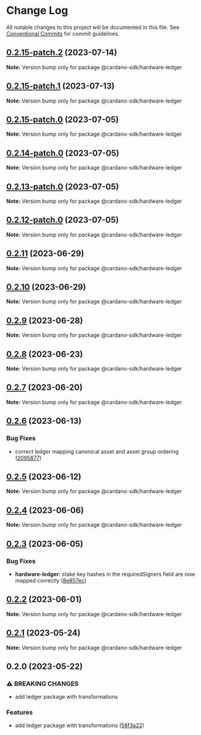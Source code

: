 # Change Log

All notable changes to this project will be documented in this file.
See [Conventional Commits](https://conventionalcommits.org) for commit guidelines.

## [0.2.15-patch.2](https://github.com/input-output-hk/cardano-js-sdk/compare/@cardano-sdk/hardware-ledger@0.2.15-patch.1...@cardano-sdk/hardware-ledger@0.2.15-patch.2) (2023-07-14)

**Note:** Version bump only for package @cardano-sdk/hardware-ledger

## [0.2.15-patch.1](https://github.com/input-output-hk/cardano-js-sdk/compare/@cardano-sdk/hardware-ledger@0.2.15-patch.0...@cardano-sdk/hardware-ledger@0.2.15-patch.1) (2023-07-13)

**Note:** Version bump only for package @cardano-sdk/hardware-ledger

## [0.2.15-patch.0](https://github.com/input-output-hk/cardano-js-sdk/compare/@cardano-sdk/hardware-ledger@0.2.14-patch.0...@cardano-sdk/hardware-ledger@0.2.15-patch.0) (2023-07-05)

**Note:** Version bump only for package @cardano-sdk/hardware-ledger

## [0.2.14-patch.0](https://github.com/input-output-hk/cardano-js-sdk/compare/@cardano-sdk/hardware-ledger@0.2.13-patch.0...@cardano-sdk/hardware-ledger@0.2.14-patch.0) (2023-07-05)

**Note:** Version bump only for package @cardano-sdk/hardware-ledger

## [0.2.13-patch.0](https://github.com/input-output-hk/cardano-js-sdk/compare/@cardano-sdk/hardware-ledger@0.2.12-patch.0...@cardano-sdk/hardware-ledger@0.2.13-patch.0) (2023-07-05)

**Note:** Version bump only for package @cardano-sdk/hardware-ledger

## [0.2.12-patch.0](https://github.com/input-output-hk/cardano-js-sdk/compare/@cardano-sdk/hardware-ledger@0.2.11...@cardano-sdk/hardware-ledger@0.2.12-patch.0) (2023-07-05)

**Note:** Version bump only for package @cardano-sdk/hardware-ledger

## [0.2.11](https://github.com/input-output-hk/cardano-js-sdk/compare/@cardano-sdk/hardware-ledger@0.2.10...@cardano-sdk/hardware-ledger@0.2.11) (2023-06-29)

**Note:** Version bump only for package @cardano-sdk/hardware-ledger

## [0.2.10](https://github.com/input-output-hk/cardano-js-sdk/compare/@cardano-sdk/hardware-ledger@0.2.9...@cardano-sdk/hardware-ledger@0.2.10) (2023-06-29)

**Note:** Version bump only for package @cardano-sdk/hardware-ledger

## [0.2.9](https://github.com/input-output-hk/cardano-js-sdk/compare/@cardano-sdk/hardware-ledger@0.2.8...@cardano-sdk/hardware-ledger@0.2.9) (2023-06-28)

**Note:** Version bump only for package @cardano-sdk/hardware-ledger

## [0.2.8](https://github.com/input-output-hk/cardano-js-sdk/compare/@cardano-sdk/hardware-ledger@0.2.7...@cardano-sdk/hardware-ledger@0.2.8) (2023-06-23)

**Note:** Version bump only for package @cardano-sdk/hardware-ledger

## [0.2.7](https://github.com/input-output-hk/cardano-js-sdk/compare/@cardano-sdk/hardware-ledger@0.2.6...@cardano-sdk/hardware-ledger@0.2.7) (2023-06-20)

**Note:** Version bump only for package @cardano-sdk/hardware-ledger

## [0.2.6](https://github.com/input-output-hk/cardano-js-sdk/compare/@cardano-sdk/hardware-ledger@0.2.5...@cardano-sdk/hardware-ledger@0.2.6) (2023-06-13)

### Bug Fixes

* correct ledger mapping canonical asset and asset group ordering ([2095877](https://github.com/input-output-hk/cardano-js-sdk/commit/20958773d2885ee3e1934363dce96b4e8cea96a7))

## [0.2.5](https://github.com/input-output-hk/cardano-js-sdk/compare/@cardano-sdk/hardware-ledger@0.2.4...@cardano-sdk/hardware-ledger@0.2.5) (2023-06-12)

**Note:** Version bump only for package @cardano-sdk/hardware-ledger

## [0.2.4](https://github.com/input-output-hk/cardano-js-sdk/compare/@cardano-sdk/hardware-ledger@0.2.3...@cardano-sdk/hardware-ledger@0.2.4) (2023-06-06)

**Note:** Version bump only for package @cardano-sdk/hardware-ledger

## [0.2.3](https://github.com/input-output-hk/cardano-js-sdk/compare/@cardano-sdk/hardware-ledger@0.2.2...@cardano-sdk/hardware-ledger@0.2.3) (2023-06-05)

### Bug Fixes

* **hardware-ledger:** stake key hashes in the requiredSigners field are now mapped correctly ([8e857ec](https://github.com/input-output-hk/cardano-js-sdk/commit/8e857ec022c03cd86e6c247d8333b68765fb0f2e))

## [0.2.2](https://github.com/input-output-hk/cardano-js-sdk/compare/@cardano-sdk/hardware-ledger@0.2.1...@cardano-sdk/hardware-ledger@0.2.2) (2023-06-01)

**Note:** Version bump only for package @cardano-sdk/hardware-ledger

## [0.2.1](https://github.com/input-output-hk/cardano-js-sdk/compare/@cardano-sdk/hardware-ledger@0.2.0...@cardano-sdk/hardware-ledger@0.2.1) (2023-05-24)

**Note:** Version bump only for package @cardano-sdk/hardware-ledger

## 0.2.0 (2023-05-22)

### ⚠ BREAKING CHANGES

* add ledger package with transformations

### Features

* add ledger package with transformations ([58f3a22](https://github.com/input-output-hk/cardano-js-sdk/commit/58f3a227d466c0083bcfe9243311ac2bca4e48df))
